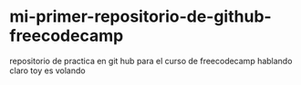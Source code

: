 # mi-primer-repositorio-de-github-freecodecamp
repositorio de practica en git hub para el curso de freecodecamp
hablando claro toy es volando
